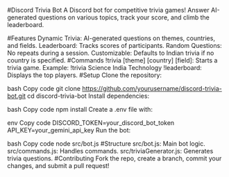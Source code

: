 #Discord Trivia Bot
A Discord bot for competitive trivia games! Answer AI-generated questions on various topics, track your score, and climb the leaderboard.

#Features
Dynamic Trivia: AI-generated questions on themes, countries, and fields.
Leaderboard: Tracks scores of participants.
Random Questions: No repeats during a session.
Customizable: Defaults to Indian trivia if no country is specified.
#Commands
!trivia [theme] [country] [field]: Starts a trivia game.
Example: !trivia Science India Technology
!leaderboard: Displays the top players.
#Setup
Clone the repository:

bash
Copy code
git clone https://github.com/yourusername/discord-trivia-bot.git
cd discord-trivia-bot
Install dependencies:

bash
Copy code
npm install
Create a .env file with:

env
Copy code
DISCORD_TOKEN=your_discord_bot_token
API_KEY=your_gemini_api_key
Run the bot:

bash
Copy code
node src/bot.js
#Structure
src/bot.js: Main bot logic.
src/commands.js: Handles commands.
src/triviaGenerator.js: Generates trivia questions.
#Contributing
Fork the repo, create a branch, commit your changes, and submit a pull request!

